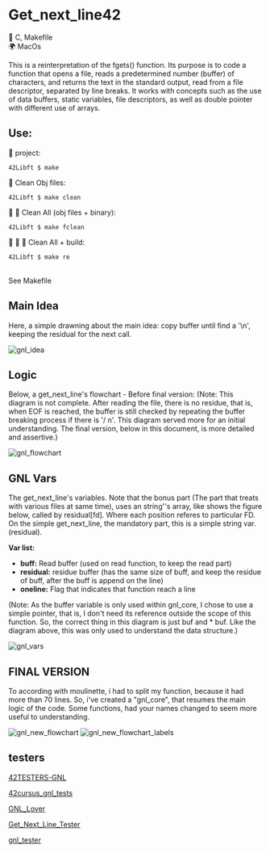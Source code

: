 # Get_next_line42

🔧 C, Makefile </br>
🌍 MacOs

This is a reinterpretation of the fgets() function. Its purpose is to code a function that opens a file, reads a predetermined number (buffer) of characters, and returns the text in the standard output, read from a file descriptor, separated by line breaks. It works with concepts such as the use of data buffers, static variables, file descriptors, as well as double pointer with different use of arrays.

## Use:

🚧 project:<br/>
```
42Libft $ make
```
:shower: Clean Obj files:<br/>
```
42Libft $ make clean
```
:shower: :shower: Clean All (obj files + binary):<br/>
```
42Libft $ make fclean
```
:shower: :shower: 🚧 Clean All + build:<br/>
```
42Libft $ make re
```

<br/>See Makefile<br/>

<h2><b>Main Idea</b></h2>

Here, a simple drawning about the main idea: copy buffer until find a '\n', keeping the residual for the next call.

![gnl_idea](imgs/gnl_idea.png)

<h2><b>Logic</b></h2>

Below, a get_next_line's flowchart - Before final version:
(Note: This diagram is not complete. After reading the file, there is no residue, that is, when EOF is reached, the buffer is still checked by repeating the buffer breaking process if there is '/ n'. This diagram served more for an initial understanding. The final version, below in this document, is more detailed and assertive.)

![gnl_flowchart](imgs/gnl_flowchart.png)

<h2><b>GNL Vars</b></h2>

The get_next_line's variables. 
Note that the bonus part (The part that treats with various files at same time), uses an string''s array, like shows the figure below, called by residual[fd]. Where each position referes to particular FD. 
On the simple get_next_line, the mandatory part, this is a simple string var.(residual).

<b>Var list:</b>

- <b>buff:</b> Read buffer (used on read function, to keep the read part)
- <b>residual:</b> residue buffer (has the same size of buff, and keep the residue of buff, after the buff is append on the line)
- <b>oneline:</b> Flag that indicates that function reach a line

(Note: As the buffer variable is only used within gnl_core, I chose to use a simple pointer, that is, I don't need its reference outside the scope of this function. So, the correct thing in this diagram is just buf and * buf. Like the diagram above, this was only used to understand the data structure.)

![gnl_vars](imgs/gnl_vars.png)

<h2><b>FINAL VERSION</b></h2>

To according with moulinette, i had to split my function, because it had more than 70 lines. So, i've created a "gnl_core", that resumes the main logic of the code. Some functions, had your names changed to seem more useful to understanding.

![gnl_new_flowchart](imgs/gnl_new_flowchart.png)
![gnl_new_flowchart_labels](imgs/gnl_new_flowchart_labels.png)

<h2><b>testers</b></h2>

[42TESTERS-GNL](https://github.com/Mazoise/42TESTERS-GNL)

[42cursus_gnl_tests](https://github.com/mrjvs/42cursus_gnl_tests)

[GNL_Lover](https://github.com/charMstr/GNL_lover)

[Get_Next_Line_Tester](https://github.com/Hellio404/Get_Next_Line_Tester)

[gnl_tester](https://github.com/lgrellie/gnl_tester)

